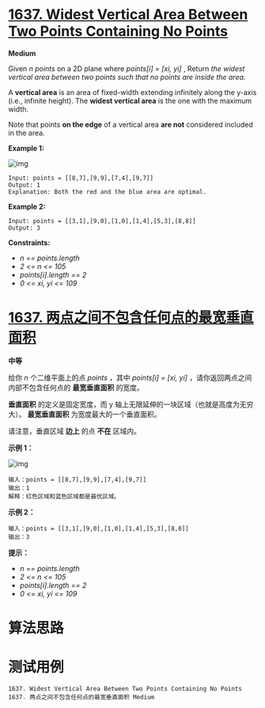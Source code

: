 # [1637. Widest Vertical Area Between Two Points Containing No Points][enTitle]

**Medium**

Given  *n*   *points*  on a 2D plane where  *points[i] = [xi, yi]* , Return *the widest vertical area between two points such that no points are inside the area.* 

A **vertical area**  is an area of fixed-width extending infinitely along the y-axis (i.e., infinite height). The **widest vertical area**  is the one with the maximum width.

Note that points **on the edge**  of a vertical area **are not**  considered included in the area.



**Example 1:** 

![img](https://assets.leetcode.com/uploads/2020/09/19/points3.png)

```
Input: points = [[8,7],[9,9],[7,4],[9,7]]
Output: 1
Explanation: Both the red and the blue area are optimal.

```

**Example 2:** 

```
Input: points = [[3,1],[9,0],[1,0],[1,4],[5,3],[8,8]]
Output: 3

```



**Constraints:** 

-  *n == points.length*  
-  *2 <= n <= 105*  
-  *points[i].length == 2*  
-  *0 <= xi, yi <= 109* 


# [1637. 两点之间不包含任何点的最宽垂直面积][cnTitle]

**中等**

给你  *n*  个二维平面上的点  *points*  ，其中  *points[i] = [xi, yi]*  ，请你返回两点之间内部不包含任何点的 **最宽垂直面积**  的宽度。

**垂直面积**  的定义是固定宽度，而 y 轴上无限延伸的一块区域（也就是高度为无穷大）。 **最宽垂直面积**  为宽度最大的一个垂直面积。

请注意，垂直区域 **边上**  的点 **不在**  区域内。



**示例 1：** 

![img](https://assets.leetcode-cn.com/aliyun-lc-upload/uploads/2020/10/31/points3.png)

```
输入：points = [[8,7],[9,9],[7,4],[9,7]]
输出：1
解释：红色区域和蓝色区域都是最优区域。

```

**示例 2：** 

```
输入：points = [[3,1],[9,0],[1,0],[1,4],[5,3],[8,8]]
输出：3

```



**提示：** 

-  *n == points.length*  
-  *2 <= n <= 105*  
-  *points[i].length == 2*  
-  *0 <= xi, yi <= 109* 




# 算法思路

# 测试用例
```
1637. Widest Vertical Area Between Two Points Containing No Points 1637. 两点之间不包含任何点的最宽垂直面积 Medium
```

[enTitle]: https://leetcode.com/problems/widest-vertical-area-between-two-points-containing-no-points/
[cnTitle]: https://leetcode-cn.com/problems/widest-vertical-area-between-two-points-containing-no-points/

